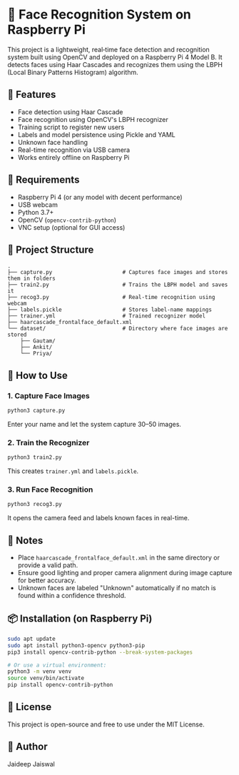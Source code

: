 # 🧠 Face Recognition System on Raspberry Pi

This project is a lightweight, real‑time face detection and recognition system built using OpenCV and deployed on a Raspberry Pi 4 Model B. It detects faces using Haar Cascades and recognizes them using the LBPH (Local Binary Patterns Histogram) algorithm.

## 🚀 Features

- Face detection using Haar Cascade
- Face recognition using OpenCV's LBPH recognizer
- Training script to register new users
- Labels and model persistence using Pickle and YAML
- Unknown face handling
- Real-time recognition via USB camera
- Works entirely offline on Raspberry Pi

## 🧰 Requirements

- Raspberry Pi 4 (or any model with decent performance)
- USB webcam
- Python 3.7+
- OpenCV (`opencv-contrib-python`)
- VNC setup (optional for GUI access)

## 📂 Project Structure

```plaintext
.
├── capture.py                      # Captures face images and stores them in folders
├── train2.py                       # Trains the LBPH model and saves it
├── recog3.py                       # Real-time recognition using webcam
├── labels.pickle                   # Stores label-name mappings
├── trainer.yml                     # Trained recognizer model
├── haarcascade_frontalface_default.xml
└── dataset/                        # Directory where face images are stored
    ├── Gautam/
    ├── Ankit/
    └── Priya/
```

## 📸 How to Use

### 1. Capture Face Images
```bash
python3 capture.py
```
Enter your name and let the system capture 30–50 images.

### 2. Train the Recognizer
```bash
python3 train2.py
```
This creates `trainer.yml` and `labels.pickle`.

### 3. Run Face Recognition
```bash
python3 recog3.py
```
It opens the camera feed and labels known faces in real-time.

## 📝 Notes

- Place `haarcascade_frontalface_default.xml` in the same directory or provide a valid path.
- Ensure good lighting and proper camera alignment during image capture for better accuracy.
- Unknown faces are labeled "Unknown" automatically if no match is found within a confidence threshold.

## 📦 Installation (on Raspberry Pi)

```bash
sudo apt update
sudo apt install python3-opencv python3-pip
pip3 install opencv-contrib-python --break-system-packages

# Or use a virtual environment:
python3 -m venv venv
source venv/bin/activate
pip install opencv-contrib-python
```

## 📄 License  
This project is open-source and free to use under the MIT License.

## 👤 Author  
Jaideep Jaiswal
